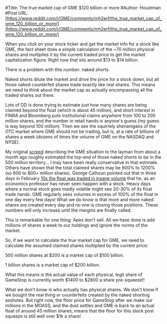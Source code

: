 #Title: The true market cap of GME $120 billion or more
#Author: Houstman
#Post URL: [https://www.reddit.com/r/GME/comments/mh2erf/the_true_market_cap_of_gme_120_billion_or_more/](https://www.reddit.com/r/GME/comments/mh2erf/the_true_market_cap_of_gme_120_billion_or_more/)


When you click on your stock ticker and get the market info for a stock like GME, the fact sheet does a simple calculation of the ~70 million physical shares and multiplies it by the current traded price to get the market capitalization figure. Right now that sits around $13 to $14 billion.

There is a problem with this number: naked shorts.

Naked shorts dilute the market and drive the price for a stock down, but all those naked counterfeit shares trade exactly like real shares. This means we need to think about the market cap as actually encompassing all the traded shares out there.

Lots of DD is done trying to estimate just how many shares are being claimed beyond the float (which is about 45 million), and short interest in FINRA and Bloomberg puts institutional claims anywhere from 100 to 200 million shares, and the number in retail hands is anyone's guess (my guess is way beyond 100 million). Then we see the squirrely shenanigans of the OTC market where GME should not be trading, but is, at a rate of billions of shares a week (dozens of times the volume of GME on the NASDAQ and NYSE).

My original [screed](https://www.reddit.com/r/GME/comments/lzgjmb/my_typofilled_twitter_thread_on_gme_backstory_has/) describing the GME situation to the layman from about a month ago roughly estimated the top-end of those naked shorts to be in the 500 million territory... I may have been really conservative in that estimate. Others have shown that the total claimed shares may be 900% to 1200% (so 600 to 800+ million shares). George Calhoun pointed out that in three days in February [10x the float was traded in insane volume](https://www.google.com/amp/s/www.forbes.com/sites/georgecalhoun/2021/03/10/gamestop-the-second-surgeanatomy-of-a-gamma-swarm/amp/) that he, as an economics professor has never seen happen with a stock. Heavy days where a normal stock goes madly volatile might see 20-30% of its float trade hands. GME regularly sees volumes in excess of 100% of the float in one day every few days! What we do know is that more and more naked shares are created every day and no one is closing those positions. These numbers will only increase until the margins are finally called.

This is remarkable for one thing: Apes don't sell. All we have done is add millions of shares a week to our holdings and ignore the norms of the market.

So, if we want to calculate the *true* market cap for GME, we need to calculate the assumed claimed shares multiplied by the current price:

500 million shares at $200 is a market cap of $100 billion.

1 billion shares is a market cap of $200 billion.

What this means is the actual value of each physical, legit share of GameStop is currently worth $1400 to $2800 a share pre-squeeze!!

What we don't know is who actually has physical shares. We don't know if we bought the real thing or counterfeits created by the naked shorting assholes. But right now, the floor price for GameStop after we make our millions in the MOASS, and the dust settles and GME is back to an actual float of around 45 million shares, means that the floor for this stock post squeeze is still well over $1k a share!